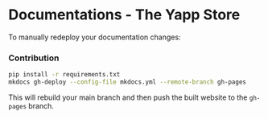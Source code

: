 # Documentations - The Yapp Store

To manually redeploy your documentation changes:







### Contribution

```bash
pip install -r requirements.txt
mkdocs gh-deploy --config-file mkdocs.yml --remote-branch gh-pages
```

This will rebuild your main branch and then push the built website to the `gh-pages` branch.






<!-- ************************************ -->
<!-- ************* Templates ************ -->
<!-- Do not delete -->
<!-- <h1></h1>  -->
<!-- <img src="../../../resources/images/index/header.gif" style="height:350px; display: block; margin-right: auto; margin-left: auto;"> -->
<!-- <iframe src="https://<PATH>?:embed=yes&:display_count=yes&:showVizHome=no" width = '800' height = '600'></iframe> -->
<!-- ************************************ -->
<!-- ********** Useful Links ************ -->

<!-- https://pypi.org/project/mkdocs-encryptcontent-plugin/ -->